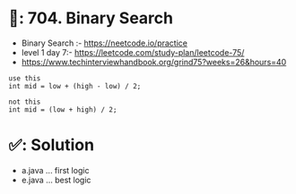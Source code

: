 # 📄: 704. Binary Search

<!-- - 0_asdf :- https://github.com/withrvr/DSA-Final-450-Sheet -->
- Binary Search :- https://neetcode.io/practice
- level 1 day 7:- https://leetcode.com/study-plan/leetcode-75/
- https://www.techinterviewhandbook.org/grind75?weeks=26&hours=40

```
use this
int mid = low + (high - low) / 2;

not this
int mid = (low + high) / 2;
```

# ✅: Solution

- a.java ... first logic
- e.java ... best logic
